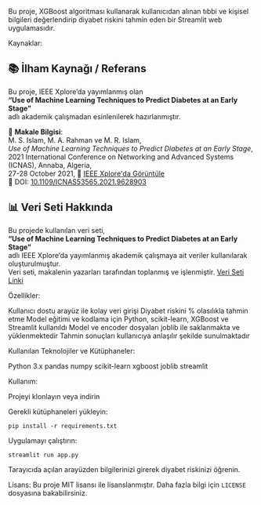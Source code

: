 Bu proje, XGBoost algoritması kullanarak kullanıcıdan alınan tıbbi ve kişisel bilgileri değerlendirip diyabet riskini tahmin eden bir Streamlit web uygulamasıdır.

Kaynaklar:

   ## 📚 İlham Kaynağı / Referans
  
  Bu proje, IEEE Xplore’da yayımlanmış olan  
  **“Use of Machine Learning Techniques to Predict Diabetes at an Early Stage”**  
  adlı akademik çalışmadan esinlenilerek hazırlanmıştır.
  
  📄 **Makale Bilgisi**:  
  M. S. Islam, M. A. Rahman ve M. R. Islam,  
  *Use of Machine Learning Techniques to Predict Diabetes at an Early Stage*,  
  2021 International Conference on Networking and Advanced Systems (ICNAS), Annaba, Algeria,  
  27-28 October 2021, 
  🔗 [IEEE Xplore'da Görüntüle](https://ieeexplore.ieee.org/document/9628903)  
  📌 DOI: [10.1109/ICNAS53565.2021.9628903](https://doi.org/10.1109/ICNAS53565.2021.9628903)

  ## 📊 Veri Seti Hakkında

Bu projede kullanılan veri seti,  
**“Use of Machine Learning Techniques to Predict Diabetes at an Early Stage”**  
adlı IEEE Xplore’da yayımlanmış akademik çalışmaya ait veriler kullanılarak oluşturulmuştur.  
Veri seti, makalenin yazarları tarafından toplanmış ve işlenmiştir.
[Veri Seti Linki](https://archive.ics.uci.edu/dataset/529/early+stage+diabetes+risk+prediction+dataset)

Özellikler:

  Kullanıcı dostu arayüz ile kolay veri girişi
  Diyabet riskini % olasılıkla tahmin etme
  Model eğitimi ve kodlama için Python, scikit-learn, XGBoost ve Streamlit kullanıldı
  Model ve encoder dosyaları joblib ile saklanmakta ve yüklenmektedir
  Tahmin sonuçları kullanıcıya anlaşılır şekilde sunulmaktadır

Kullanılan Teknolojiler ve Kütüphaneler:

  Python 3.x
  pandas
  numpy
  scikit-learn
  xgboost
  joblib
  streamlit

Kullanım:

  Projeyi klonlayın veya indirin
  
  Gerekli kütüphaneleri yükleyin:
  
    pip install -r requirements.txt
    
  Uygulamayı çalıştırın:
  
    streamlit run app.py
    
Tarayıcıda açılan arayüzden bilgilerinizi girerek diyabet riskinizi öğrenin.

Lisans:
  Bu proje MIT lisansı ile lisanslanmıştır. Daha fazla bilgi için `LICENSE` dosyasına bakabilirsiniz.


